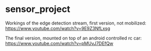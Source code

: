 # sensor_project

Workings of the edge detection stream, first version, not mobilized:
  https://www.youtube.com/watch?v=9E9Z3NfLxsg
  
The final version, mounted on top of an android controlled rc car:
  https://www.youtube.com/watch?v=pMUvJ7DEfQw
